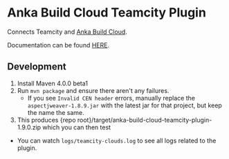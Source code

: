 # Anka Build Cloud Teamcity Plugin

Connects Teamcity and [Anka Build Cloud](https://veertu.com/anka-build/).

Documentation can be found [HERE](https://docs.veertu.com/anka/plugins-and-integrations/controller-+-registry/teamcity/).

## Development

1. Install Maven 4.0.0 beta1
2. Run `mvn package` and ensure there aren't any failures.
    - If you see `Invalid CEN header` errors, manually replace the `aspectjweaver-1.8.9.jar` with the latest jar for that project, but keep the name the same.
3. This produces {repo root}/target/anka-build-cloud-teamcity-plugin-1.9.0.zip which you can then test

- You can watch `logs/teamcity-clouds.log` to see all logs related to the plugin.